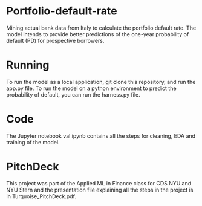 # Portfolio-default-rate
Mining actual bank data from Italy to calculate the portfolio default rate. The model intends to provide better predictions of the one-year probability of default (PD) for prospective borrowers.

# Running
To run the model as a local application, git clone this repository, and run the app.py file. To run the model on a python environment to predict the probability of default, you can run the harness.py file.

# Code
The Jupyter notebook val.ipynb contains all the steps for cleaning, EDA and training of the model.

# PitchDeck
This project was part of the Applied ML in Finance class for CDS NYU and NYU Stern and the presentation file explaining all the steps in the project is in Turquoise_PitchDeck.pdf. 
